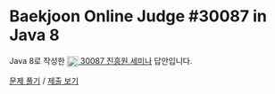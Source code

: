 # Baekjoon Online Judge #30087 in Java 8
Java 8로 작성한 [<img src="https://static.solved.ac/tier_small/1.svg" height="20" align="center">
30087 진흥원 세미나](https://www.acmicpc.net/problem/30087) 답안입니다.

[문제 풀기](https://www.acmicpc.net/problem/30087) /
[제출 보기](https://www.acmicpc.net/source/87223750)
